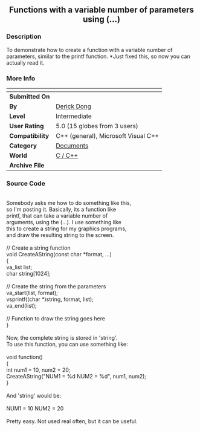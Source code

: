 ﻿<div align="center">

## Functions with a variable number of parameters using \(\.\.\.\)


</div>

### Description

To demonstrate how to create a function with a variable number of parameters, similar to the printf function. *Just fixed this, so now you can actually read it.
 
### More Info
 


<span>             |<span>
---                |---
**Submitted On**   |
**By**             |[Derick Dong](https://github.com/Planet-Source-Code/PSCIndex/blob/master/ByAuthor/derick-dong.md)
**Level**          |Intermediate
**User Rating**    |5.0 (15 globes from 3 users)
**Compatibility**  |C\+\+ \(general\), Microsoft Visual C\+\+
**Category**       |[Documents](https://github.com/Planet-Source-Code/PSCIndex/blob/master/ByCategory/documents__3-27.md)
**World**          |[C / C\+\+](https://github.com/Planet-Source-Code/PSCIndex/blob/master/ByWorld/c-c.md)
**Archive File**   |[](https://github.com/Planet-Source-Code/derick-dong-functions-with-a-variable-number-of-parameters-using__3-1691/archive/master.zip)





### Source Code

<BR>
Somebody asks me how to do something like this,
<BR>
so I'm posting it. Basically, its a function like
<BR>
printf, that can take a variable number of
<BR>
arguments, using the (...). I use something like
<BR>
this to create a string for my graphics programs,
<BR>
and draw the resulting string to the screen.
<BR>
<BR>
// Create a string function
<BR>
void CreateAString(const char *format, ...)
<BR>
{
<BR>
 va_list list;
<BR>
 char string[1024];
<BR>
<BR>
 // Create the string from the parameters
<BR>
 va_start(list, format);
<BR>
 vsprintf((char *)string, format, list);
<BR>
 va_end(list);
<BR>
<BR>
 // Function to draw the string goes here
<BR>
}
<BR>
<BR>
Now, the complete string is stored in 'string'.
<BR>
To use this function, you can use something like:
<BR>
<BR>
void function()
<BR>
{
<BR>
 int num1 = 10, num2 = 20;
<BR>
 CreateAString("NUM1 = %d NUM2 = %d", num1,
        num2);
<BR>
}
<BR>
<BR>
And 'string' would be:
<BR>
<BR>
NUM1 = 10 NUM2 = 20
<BR>
<BR>
Pretty easy. Not used real often, but it can be useful.

